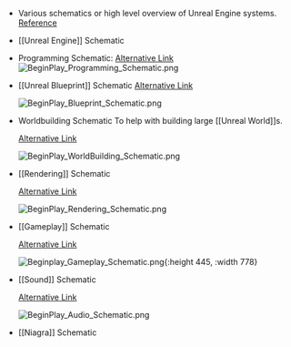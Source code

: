 - Various schematics or high level overview of Unreal Engine systems.
  [Reference](https://dev.epicgames.com/community/learning/paths/0w/unreal-engine-beginplay)
- [[Unreal Engine]] Schematic
- Programming Schematic:
  [Alternative Link](https://epicgames.box.com/shared/static/hqvk83lubfzyj942ifvze4jn14uc7ypp.png)
  ![BeginPlay_Programming_Schematic.png](../assets/BeginPlay_Programming_Schematic_1692780742965_0.png)
- [[Unreal Blueprint]] Schematic
  [Alternative Link](https://epicgames.box.com/shared/static/jqfmnwl0azel0nrxdff8c8zakgvl9bw7.png)
  
  ![BeginPlay_Blueprint_Schematic.png](../assets/BeginPlay_Blueprint_Schematic_1692787854779_0.png)
- Worldbuilding Schematic
  To help with building large [[Unreal World]]s.
  
  [Alternative Link](https://epicgames.box.com/shared/static/v06yr59ta2drzruldefx83yqprkal0vf.png)
  
  ![BeginPlay_WorldBuilding_Schematic.png](../assets/BeginPlay_WorldBuilding_Schematic_1693119511394_0.png)
- [[Rendering]] Schematic
  
  [Alternative Link](https://epicgames.box.com/shared/static/fq9nepnq9khxjsi6a94unligz6lo3iif.png)
  
  ![BeginPlay_Rendering_Schematic.png](../assets/BeginPlay_Rendering_Schematic_1693151870278_0.png)
- [[Gameplay]] Schematic
  
  [Alternative Link](https://epicgames.box.com/shared/static/lsr404kdgjknn4t3wrtl2pr7j46b7pac.png)
  
  ![Beginplay_Gameplay_Schematic.png](../assets/Beginplay_Gameplay_Schematic_1693206643817_0.png){:height 445, :width 778}
- [[Sound]] Schematic
  
  [Alternative Link](https://epicgames.box.com/shared/static/b6dr9ffuq23j0cdvdhemdkgszw165fjw.png)
  
  ![BeginPlay_Audio_Schematic.png](../assets/BeginPlay_Audio_Schematic_1693224129101_0.png)
- [[Niagra]] Schematic